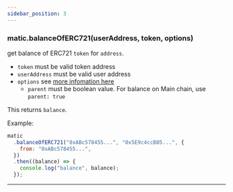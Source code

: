 ```yaml
---
sidebar_position: 3
---
```


### matic.balanceOfERC721(userAddress, token, options)

get balance of ERC721 `token` for `address`.

- `token` must be valid token address
- `userAddress` must be valid user address
- `options` see [more infomation here](#approveERC20TokensForDeposit)
  - `parent` must be boolean value. For balance on Main chain, use `parent: true`

This returns `balance`.

Example:

```js
matic
  .balanceOfERC721("0xABc578455...", "0x5E9c4ccB05...", {
    from: "0xABc578455...",
  })
  .then((balance) => {
    console.log("balance", balance);
  });
```

---
